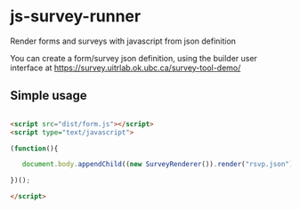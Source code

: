 # js-survey-runner 

Render forms and surveys with javascript from json definition

You can create a form/survey json definition, using the builder user interface at https://survey.uitrlab.ok.ubc.ca/survey-tool-demo/


## Simple usage

```html

<script src="dist/form.js"></script>
<script type="text/javascript">

(function(){ 

   document.body.appendChild((new SurveyRenderer()).render("rsvp.json"));

})();

</script>

```